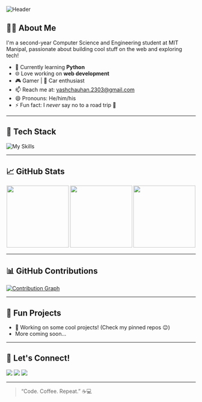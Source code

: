 ![Header](https://capsule-render.vercel.app/api?type=waving&color=gradient&height=200&section=header&text=Hi,%20I'm%20Yash%20👋&fontSize=40)

## 👨‍💻 About Me
I'm a second-year Computer Science and Engineering student at MIT Manipal, passionate about building cool stuff on the web and exploring tech!

- 🎯 Currently learning **Python**
- 🌐 Love working on **web development**
- 🎮 Gamer | 🚗 Car enthusiast
- 📫 Reach me at: yashchauhan.2303@gmail.com
- 😄 Pronouns: He/him/his
- ⚡ Fun fact: I *never* say no to a road trip 🚙

---

## 🔧 Tech Stack

![My Skills](https://skillicons.dev/icons?i=html,css,js,react,nodejs,express,cpp,java,python,git,github,vscode)

---

## 📈 GitHub Stats

<p align="center">
  <img src="https://github-readme-stats.vercel.app/api?username=YashChauhan-2303&show_icons=true&theme=radical" height="165" />
  <img src="https://streak-stats.demolab.com/?user=YashChauhan-2303&theme=radical" height="165" />
  <img src="https://github-readme-stats.vercel.app/api/top-langs/?username=YashChauhan-2303&layout=compact&theme=radical&langs_count=8" height="165" />
</p>

---

## 📊 GitHub Contributions

<a href="https://github.com/YashChauhan-2303">
  <img src="https://github-contribution-graph.ezra.sh/api?username=YashChauhan-2303&bg_color=1a1b27&color=dd61ff&line=00f5d4&point=ffffff&area=true&theme=radical" alt="Contribution Graph" />
</a>

---

## 📌 Fun Projects
- 🚧 Working on some cool projects! (Check my pinned repos 😉)
- More coming soon...

---

## 🤝 Let's Connect!

<p align="left">
  <a href="mailto:yashchauhan.2303@gmail.com"><img src="https://img.shields.io/badge/Gmail-D14836?style=for-the-badge&logo=gmail&logoColor=white"></a>
  <a href="https://www.linkedin.com/in/yash-chauhan-465644274" target="_blank"><img src="https://img.shields.io/badge/LinkedIn-0077B5?style=for-the-badge&logo=linkedin&logoColor=white"></a>
  <a href="https://github.com/YashChauhan-2303" target="_blank"><img src="https://img.shields.io/badge/GitHub-100000?style=for-the-badge&logo=github&logoColor=white"></a>
</p>

---

> “Code. Coffee. Repeat.” ☕💻
